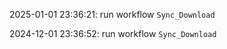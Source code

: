 2025-01-01 23:36:21: run workflow `Sync_Download` 

2024-12-01 23:36:52: run workflow `Sync_Download` 



